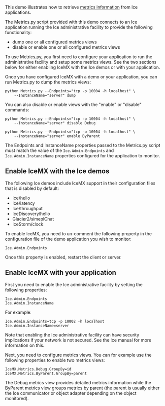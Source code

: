 This demo illustrates how to retrieve [metrics information][1] from Ice
applications.

The Metrics.py script provided with this demo connects to an Ice
application running the Ice administrative facility to provide the
following functionality:

- dump one or all configured metrics views
- disable or enable one or all configured metrics views

To use Metrics.py, you first need to configure your application to run
the administrative facility and setup some metrics views. See the two
sections below for either enabling IceMX with the Ice demos or with
your application.

Once you have configured IceMX with a demo or your application, you
can run Metrics.py to dump the metrics views:
```
python Metrics.py --Endpoints="tcp -p 10004 -h localhost" \
    --InstanceName="server" dump
```

You can also disable or enable views with the "enable" or "disable"
commands:
```
python Metrics.py --Endpoints="tcp -p 10004 -h localhost" \
    --InstanceName="server" disable Debug

python Metrics.py --Endpoints="tcp -p 10004 -h localhost" \
    --InstanceName="server" enable ByParent
```

The Endpoints and InstanceName properties passed to the Metrics.py
script must match the value of the `Ice.Admin.Endpoints` and
`Ice.Admin.InstanceName` properties configured for the application to
monitor.

Enable IceMX with the Ice demos
-------------------------------

The following Ice demos include IceMX support in their configuration
files that is disabled by default:

- Ice/hello
- Ice/latency
- Ice/throughput
- IceDiscovery/hello
- Glacier2/simeplChat
- IceStorm/clock

To enable IceMX, you need to un-comment the following property in the
configuration file of the demo application you wish to monitor:

```
Ice.Admin.Endpoints
```

Once this property is enabled, restart the client or server.

Enable IceMX with your application
----------------------------------

First you need to enable the Ice administrative facility by setting the
following properties:

```
Ice.Admin.Endpoints
Ice.Admin.InstanceName
```

For example:

```
Ice.Admin.Endpoints=tcp -p 10002 -h localhost
Ice.Admin.InstanceName=server
```

Note that enabling the Ice administrative facility can have security
implications if your network is not secured. See the Ice manual for
more information on this.

Next, you need to configure metrics views. You can for example use the
following properties to enable two metrics views:

```
IceMX.Metrics.Debug.GroupBy=id
IceMX.Metrics.ByParent.GroupBy=parent
```

The Debug metrics view provides detailed metrics information while the
ByParent metrics view groups metrics by parent (the parent is usually
either the Ice communicator or object adapter depending on the object
monitored).

[1]: https://doc.zeroc.com/ice/4.0/administration-and-diagnostics/instrumentation-facility
